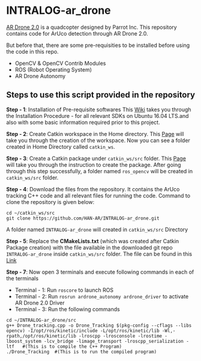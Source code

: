 # INTRALOG-ar_drone
[AR Drone 2.0](https://github.com/HAN-AR/INTRALOG-ar_drone/wiki/Useful-Information#parrot-ar-drone-20---power-edition) is a quadcopter designed by Parrot Inc.
This repository contains code for ArUco detection through AR Drone 2.0. 

But before that, there are some pre-requisities to be installed before using the code in this repo.

   * OpenCV & OpenCV Contrib Modules
   * ROS (Robot Operating System)
   * AR Drone Autonomy

## Steps to use this script provided in the repository
**Step - 1**: Installation of Pre-requisite softwares
This [Wiki](../../wiki/Home) takes you through the Installation Procedure - for all relevant SDKs on Ubuntu 16.04 LTS.and also with some basic information required prior to this project.

**Step - 2**: Create Catkin workspace in the Home directory. This [Page](https://github.com/HAN-AR/INTRALOG-ar_drone/wiki/Installation-Procedure#ros-workspace-creation) will take you through the creation of the workspace. Now you can see a folder created in Home Directory called `catkin_ws`.

**Step - 3**: Create a Catkin package under `catkin_ws/src` folder. This [Page](https://github.com/HAN-AR/INTRALOG-ar_drone/wiki/Installation-Procedure#ros-package-creation) will take you through the instruction to create the package. After going through this step successfully, a folder named `ros_opencv` will be created in `catkin_ws/src` folder.

**Step - 4**: Download the files from the repository. It contains the ArUco tracking C++ code and all relevant files for running the code. Command to clone the repository is given below:
```
cd ~/catkin_ws/src
git clone https://github.com/HAN-AR/INTRALOG-ar_drone.git
```
A folder named `INTRALOG-ar_drone` will created in `catkin_ws/src` Directory

**Step - 5**: Replace the **CMakeLists.txt** (which was created after Catkin Package creation) with the file available in the downloaded git repo `INTRALOG-ar_drone` inside `catkin_ws/src` folder. The file can be found in this [Link](https://github.com/HAN-AR/INTRALOG-ar_drone/blob/master/src/CMakeLists.txt)

**Step - 7**: Now open 3 terminals and execute following commands in each of the terminals

   * Terminal - 1: Run `roscore` to launch ROS
   * Terminal - 2: Run `rosrun ardrone_autonomy ardrone_driver` to activate AR Drone 2.0 Driver
   * Terminal - 3: Run the following commands
```
cd ~/INTRALOG-ar_drone/src
g++ Drone_tracking.cpp -o Drone_Tracking $(pkg-config --cflags --libs opencv) -I/opt/ros/kinetic/include -L/opt/ros/kinetic/lib -Wl,-rpath,/opt/ros/kinetic/lib -lroscpp -lrosconsole -lrostime -lboost_system -lcv_bridge -limage_transport -lroscpp_serialization -ltf   #(This is to compile the C++ Program)
./Drone_Tracking  #(This is to run the compiled program)
```
